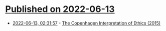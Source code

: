 # [Published on 2022-06-13](index.md)

* [2022-06-13, 02:31:57](https://news.ycombinator.com/item?id=31720356) - [The Copenhagen Interpretation of Ethics (2015)](https://blog.jaibot.com/the-copenhagen-interpretation-of-ethics/)
